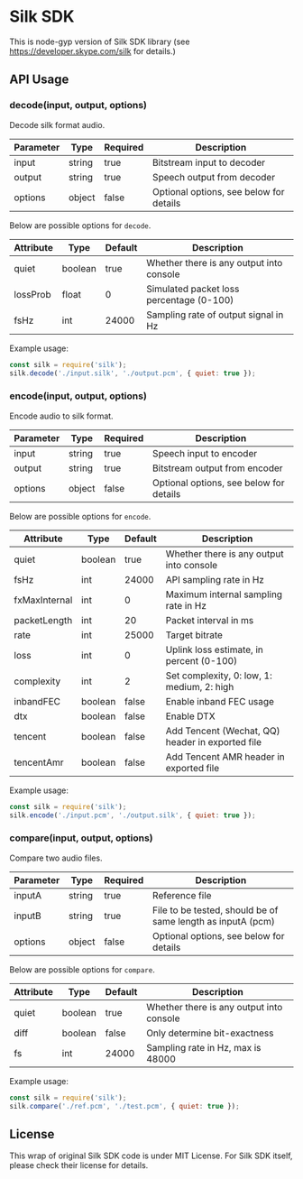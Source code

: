 # Silk SDK

This is node-gyp version of Silk SDK library (see <https://developer.skype.com/silk> for details.)

## API Usage

### decode(input, output, options)

Decode silk format audio.

| Parameter | Type   | Required | Description                             |
| --------- | ------ | -------- | --------------------------------------- |
| input     | string | true     | Bitstream input to decoder              |
| output    | string | true     | Speech output from decoder              |
| options   | object | false    | Optional options, see below for details |

Below are possible options for `decode`.

| Attribute | Type    | Default | Description                              |
| --------- | ------- | --------| ---------------------------------------- |
| quiet     | boolean | true    | Whether there is any output into console |
| lossProb  | float   | 0       | Simulated packet loss percentage (0-100) |
| fsHz      | int     | 24000   | Sampling rate of output signal in Hz     |

Example usage:

```javascript
const silk = require('silk');
silk.decode('./input.silk', './output.pcm', { quiet: true });
```

### encode(input, output, options)

Encode audio to silk format.

| Parameter | Type   | Required | Description                             |
| --------- | ------ | -------- | --------------------------------------- |
| input     | string | true     | Speech input to encoder                 |
| output    | string | true     | Bitstream output from encoder           |
| options   | object | false    | Optional options, see below for details |

Below are possible options for `encode`.

| Attribute     | Type    | Default | Description                                      |
| ------------- | ------- | --------| ------------------------------------------------ |
| quiet         | boolean | true    | Whether there is any output into console         |
| fsHz          | int     | 24000   | API sampling rate in Hz                          |
| fxMaxInternal | int     | 0       | Maximum internal sampling rate in Hz             |
| packetLength  | int     | 20      | Packet interval in ms                            |
| rate          | int     | 25000   | Target bitrate                                   |
| loss          | int     | 0       | Uplink loss estimate, in percent (0-100)         |
| complexity    | int     | 2       | Set complexity, 0: low, 1: medium, 2: high       |
| inbandFEC     | boolean | false   | Enable inband FEC usage                          |
| dtx           | boolean | false   | Enable DTX                                       |
| tencent       | boolean | false   | Add Tencent (Wechat, QQ) header in exported file |
| tencentAmr    | boolean | false   | Add Tencent AMR header in exported file          |

Example usage:

```javascript
const silk = require('silk');
silk.encode('./input.pcm', './output.silk', { quiet: true });
```

### compare(input, output, options)

Compare two audio files.

| Parameter | Type   | Required | Description                                                 |
| --------- | ------ | -------- | ----------------------------------------------------------- |
| inputA    | string | true     | Reference file                                              |
| inputB    | string | true     | File to be tested, should be of same length as inputA (pcm) |
| options   | object | false    | Optional options, see below for details                     |

Below are possible options for `compare`.

| Attribute     | Type    | Default | Description                              |
| ------------- | ------- | --------| ---------------------------------------- |
| quiet         | boolean | true    | Whether there is any output into console |
| diff          | boolean | false   | Only determine bit-exactness             |
| fs            | int     | 24000   | Sampling rate in Hz, max is 48000        |

Example usage:

```javascript
const silk = require('silk');
silk.compare('./ref.pcm', './test.pcm', { quiet: true });
```

## License

This wrap of original Silk SDK code is under MIT License.
For Silk SDK itself, please check their license for details.
